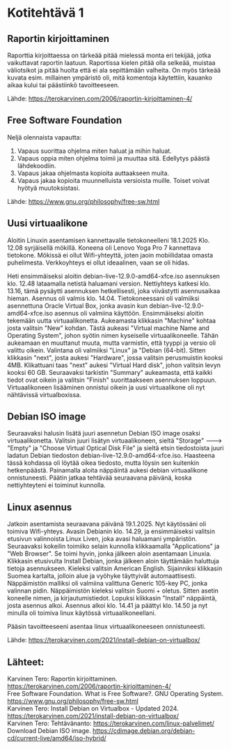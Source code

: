 # Kotitehtävä 1 

## Raportin kirjoittaminen 

Raporttia kirjoittaessa on tärkeää pitää mielessä monta eri tekijää, jotka vaikuttavat raportin laatuun. 
Raportissa kielen pitää olla selkeää, muistaa väliotsikot ja pitää huolta että ei ala sepittämään valheita. 
On myös tärkeää kuvata esim. millainen ympäristö oli, mitä komentoja käytettiin, kauanko aikaa kului tai päästiinkö tavoitteeseen. 

Lähde: https://terokarvinen.com/2006/raportin-kirjoittaminen-4/ 

## Free Software Foundation

Neljä olennaista vapautta: 

1. Vapaus suorittaa ohjelma miten haluat ja mihin haluat. 
2. Vapaus oppia miten ohjelma toimii ja muuttaa sitä. Edellytys päästä lähdekoodiin. 
3. Vapaus jakaa ohjelmasta kopioita auttaakseen muita. 
4. Vapaus jakaa kopioita muunnelluista versioista muille. Toiset voivat hyötyä muutoksistasi.

Lähde: https://www.gnu.org/philosophy/free-sw.html 

## Uusi virtuaalikone

Aloitin Linuxin asentamisen kannettavalle tietokoneelleni 18.1.2025 Klo. 12.08 syrjäisellä mökillä. 
Koneena oli Lenovo Yoga Pro 7 kannettava tietokone. Mökissä ei ollut Wifi-yhteyttä, joten jaoin mobiilidataa omasta puhelimesta. Verkkoyhteys ei ollut ideaalinen, vaan se oli hidas. 

Heti ensimmäiseksi aloitin debian-live-12.9.0-amd64-xfce.iso asennuksen klo. 12.48 lataamalla netistä haluamani version. Nettiyhteys katkesi klo. 13.16, tämä pysäytti asennuksen hetkellisesti, joka viivästytti asennusaikaa hieman. Asennus oli valmis klo. 14.04. Tietokoneessani oli valmiiksi asennettuna Oracle Virtual Box, jonka avasin kun debian-live-12.9.0-amd64-xfce.iso asennus oli valmiina käyttöön. Ensimmäiseksi aloitin tekemään uutta virtuaalikonetta. Aukeamasta klikkasin "Machine" kohtaa josta valitsin "New" kohdan. Tästä aukeasi "Virtual machine Name and Operating System", johon syötin nimen kyseiselle virtuaalikoneelle. Tähän aukeamaan en muuttanut muuta, mutta varmistin, että tyyppi ja versio oli valittu oikein. Valintana oli valmiiksi "Linux" ja "Debian (64-bit). Sitten klikkasin "next", josta aukesi "Hardware", jossa valitsin perusmuistin kooksi 4MB. Klikattuani taas "next" aukesi "Virtual Hard disk", johon valitsin levyn kooksi 60 GB. Seuraavaksi tarkistin "Summary" aukeamasta, että kaikki tiedot ovat oikein ja valitsin "Finish" suorittaakseen asennuksen loppuun. Virtuaalikoneen lisääminen onnistui oikein ja uusi virtuaalikone oli nyt nähtävissä virtualboxissa.

## Debian ISO image

Seuraavaksi halusin lisätä juuri asennetun Debian ISO image osaksi virtuaalikonetta. Valitsin juuri lisätyn virtuaalikoneen, sieltä "Storage" ---> "Empty" ja "Choose Virtual Optical Disk File" ja sieltä etsin tiedostoista juuri ladatun Debian tiedoston debian-live-12.9.0-amd64-xfce.iso. Haasteena tässä kohdassa oli löytää oikea tiedosto, mutta löysin sen kuitenkin hetkenpäästä. Painamalla aloita näppäintä aukesi debian virtuaalikone onnistuneesti. Päätin jatkaa tehtävää seuraavana päivänä, koska nettiyhteyteni ei toiminut kunnolla. 

## Linux asennus

Jatkoin asentamista seuraavana päivänä 19.1.2025. Nyt käytössäni oli toimiva Wifi-yhteys. Avasin Debianin klo. 14.29, ja ensimmäiseksi valitsin etusivun valinnoista Linux Liven, joka avasi haluamani ympäristön. Seuraavaksi kokeilin toimiiko selain kunnolla klikkaamalla "Applications" ja "Web Browser". Se toimi hyvin, jonka jälkeen aloin asentamaan Linuxia. Klikkasin etusivulta Install Debian, jonka jälkeen aloin täyttämään haluttuja tietoja asennukseen. Kieleksi valitsin American English. Sijainniksi klikkasin Suomea kartalta, jolloin alue ja vyöhyke täyttyivät automaattisesti. Näppäimistön malliksi oli valmiina valittuna Generic 105-key PC, jonka valinnan pidin. Näppäimistön kieleksi valitsin Suomi + oletus. Sitten asetin koneelle nimen, ja kirjautumistiedot. Lopuksi klikkasin "Install" näppäintä, josta asennus alkoi. Asennus alkoi klo. 14.41 ja päättyi klo. 14.50 ja nyt minulla oli toimiva linux käytössä virtuaalikoneellani. 

Pääsin tavoitteeseeni asentaa linux virtuaalikoneeseen onnistuneesti. 

Lähde: https://terokarvinen.com/2021/install-debian-on-virtualbox/ 

## Lähteet: 
Karvinen Tero: Raportin kirjoittaminen. https://terokarvinen.com/2006/raportin-kirjoittaminen-4/  
Free Software Foundation. What is Free Software?. GNU Operating System. https://www.gnu.org/philosophy/free-sw.html  
Karvinen Tero: Install Debian on Virtualbox - Updated 2024. https://terokarvinen.com/2021/install-debian-on-virtualbox/  
Karvinen Tero: Tehtävänanto: https://terokarvinen.com/linux-palvelimet/  
Download Debian ISO image. https://cdimage.debian.org/debian-cd/current-live/amd64/iso-hybrid/  

